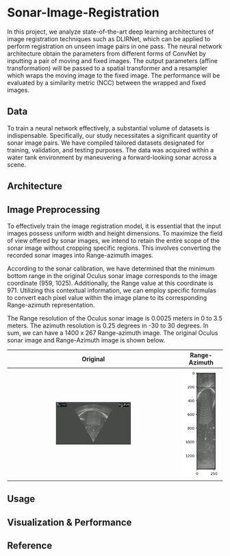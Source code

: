 # Sonar-Image-Registration
In this project, we analyze state-of-the-art deep learning architectures of image registration techniques such as DLIRNet, which can be applied to perform registration on unseen image pairs in one pass. The neural network architecture obtain the parameters from different forms of ConvNet by inputting a pair of moving and fixed images. The output parameters (affine transformation) will be passed to a spatial transformer and a resampler which wraps the moving image to the fixed image. The performance will be evaluated by a similarity metric (NCC) between the wrapped and fixed images.

## Data
To train a neural network effectively, a substantial volume of datasets is indispensable. Specifically, our study necessitates a significant quantity of sonar image pairs. We have compiled tailored datasets designated for training, validation, and testing purposes. The data was acquired within a water tank environment by maneuvering a forward-looking sonar across a scene.

## Architecture

## Image Preprocessing
To effectively train the image registration model, it is essential that the input images possess uniform width and height dimensions. To maximize the field of view offered by sonar images, we intend to retain the entire scope of the sonar image without cropping specific regions. This involves converting the recorded sonar images into Range-azimuth images. 

According to the sonar calibration, we have determined that the minimum bottom range in the original Oculus sonar image corresponds to the image coordinate (959, 1025). Additionally, the Range value at this coordinate is 971. Utilizing this contextual information, we can employ specific formulas to convert each pixel value within the image plane to its corresponding Range-azimuth representation.

The Range resolution of the Oculus sonar image is 0.0025 meters in 0 to 3.5 meters. The azimuth resolution is 0.25 degrees in -30 to 30 degrees. In sum, we can have a 1400 x 267 Range-azimuth image. The original Oculus sonar image and Range-Azimuth image is shown below.

Original |  Range-Azimuth 
:-------------------------:|:-------------------------:
<img src="./figures/Oculus3-6.jpg" width="45%">  |  <img src="./figures/RangeAzimuth.png"> 

## Usage

## Visualization & Performance

## Reference
